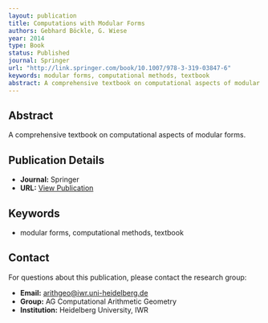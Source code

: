 ```yaml
---
layout: publication
title: Computations with Modular Forms
authors: Gebhard Böckle, G. Wiese
year: 2014
type: Book
status: Published
journal: Springer
url: "http://link.springer.com/book/10.1007/978-3-319-03847-6"
keywords: modular forms, computational methods, textbook
abstract: A comprehensive textbook on computational aspects of modular forms.
---
```


## Abstract

A comprehensive textbook on computational aspects of modular forms.

## Publication Details

- **Journal:** Springer
- **URL:** [View Publication](http://link.springer.com/book/10.1007/978-3-319-03847-6)

## Keywords

- modular forms, computational methods, textbook


## Contact

For questions about this publication, please contact the research group:
- **Email:** arithgeo@iwr.uni-heidelberg.de
- **Group:** AG Computational Arithmetic Geometry
- **Institution:** Heidelberg University, IWR